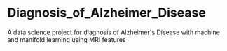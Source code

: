 # Diagnosis_of_Alzheimer_Disease
A data science project for diagnosis of Alzheimer's Disease with machine and manifold learning using MRI features
